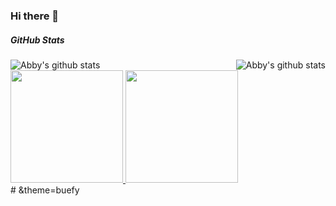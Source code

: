 ### Hi there 👋

<!--
**Abby-xu/Abby-xu** is a ✨ _special_ ✨ repository because its `README.md` (this file) appears on your GitHub profile.

Here are some ideas to get you started:

- 🔭 I’m currently working on ...
- 🌱 I’m currently learning ...
- 👯 I’m looking to collaborate on ...
- 🤔 I’m looking for help with ...
- 💬 Ask me about ...
- 📫 How to reach me: ...
- 😄 Pronouns: ...
- ⚡ Fun fact: ...
- [![Abby's GitHub stats](https://github-readme-stats.vercel.app/api?username=Abby-xu&show_icons=true&hide=stars,prs,issues&count_private=true&layout=compact)](https://github.com/Abby-xu/github-readme-stats)
- [![Top Langs](https://github-readme-stats.vercel.app/api/top-langs/?username=Abby-xu&hide=html&layout=compact)](https://github.com/Abby-xu/github-readme-stats)
-->

##### GitHub Stats

<div align="center">
    <a href="https://github.com/Abby-xu">
        <img align="left" src="https://github-readme-stats.vercel.app/api?username=Abby-xu&show_icons=true&hide=stars,prs&count_private=true" alt="Abby's github stats"/>
    </a>
    <a href="https://github.com/Abby-xu">
        <img align="right" src="https://github-readme-stats.vercel.app/api/top-langs/?username=Abby-xu&hide=html&layout=compact&show_icons=true&include_all_commits=true&card_width=270" alt="Abby's github stats"/>
    </a>
</div>

<br/>

<a href="https://github.com/Abby-xu">
  <img height="180em" src="https://github-readme-stats.vercel.app/api?username=Abby-xu&show_icons=true&hide=stars,prs&count_private=true"/>
  <img height="180em" src="https://github-readme-stats.vercel.app/api/top-langs/?username=Abby-xu&hide=html&layout=compact"/>
</a>

<br/>  
# &theme=buefy


